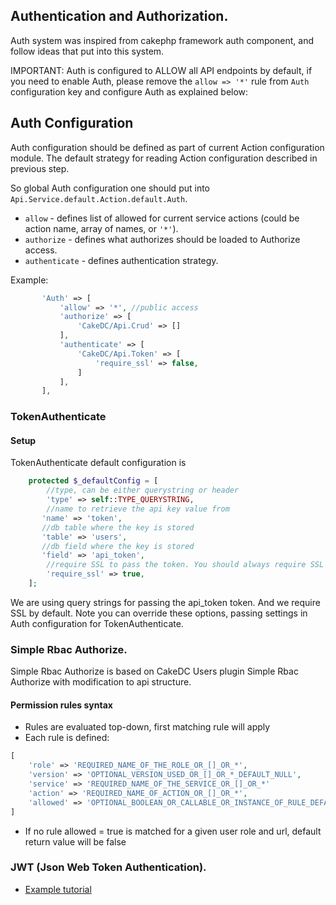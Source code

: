 ## Authentication and Authorization.

Auth system was inspired from cakephp framework auth component, and follow ideas that put into this system.

IMPORTANT: Auth is configured to ALLOW all API endpoints by default, if you need to enable Auth, please remove
the `allow => '*'` rule from `Auth` configuration key and configure Auth as explained below:

## Auth Configuration

Auth configuration should be defined as part of current Action configuration module.
The default strategy for reading Action configuration described in previous step. 

So global Auth configuration one should put into  `Api.Service.default.Action.default.Auth`.

* `allow` - defines list of allowed for current service actions (could be action name, array of names, or ```'*'```).
* `authorize` - defines what authorizes should be loaded to Authorize access.
* `authenticate` - defines authentication strategy.
 
 Example: 
 
 ```php
        'Auth' => [
            'allow' => '*', //public access
            'authorize' => [
                'CakeDC/Api.Crud' => []
            ],
            'authenticate' => [
                'CakeDC/Api.Token' => [
                    'require_ssl' => false,
                ]
            ],
        ], 
 ```
 ### TokenAuthenticate
 
#### Setup
 
 TokenAuthenticate default configuration is
 ```php
     protected $_defaultConfig = [
         //type, can be either querystring or header
         'type' => self::TYPE_QUERYSTRING,
         //name to retrieve the api key value from
        'name' => 'token',
        //db table where the key is stored
        'table' => 'users',
        //db field where the key is stored
        'field' => 'api_token',
         //require SSL to pass the token. You should always require SSL to use tokens for Auth
         'require_ssl' => true,
     ];
 ```
 
 We are using query strings for passing the api_token token. And we require SSL by default.
 Note you can override these options, passing settings in Auth configuration for TokenAuthenticate.
 
 
 ### Simple Rbac Authorize.
 
 Simple Rbac Authorize is based on CakeDC Users plugin Simple Rbac Authorize with modification to api structure. 
 
 #### Permission rules syntax
  
 * Rules are evaluated top-down, first matching rule will apply
 * Each rule is defined:
 ```php
 [
     'role' => 'REQUIRED_NAME_OF_THE_ROLE_OR_[]_OR_*',
     'version' => 'OPTIONAL_VERSION_USED_OR_[]_OR_*_DEFAULT_NULL',
     'service' => 'REQUIRED_NAME_OF_THE_SERVICE_OR_[]_OR_*'
     'action' => 'REQUIRED_NAME_OF_ACTION_OR_[]_OR_*',
     'allowed' => 'OPTIONAL_BOOLEAN_OR_CALLABLE_OR_INSTANCE_OF_RULE_DEFAULT_TRUE'
 ]
 ```
 * If no rule allowed = true is matched for a given user role and url, default return value will be false
  
 ### JWT (Json Web Token Authentication).
 
 * [Example tutorial](/docs/Documentation/Auth/jwt.md)
